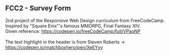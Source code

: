 ## FCC2 - Survey Form
2nd project of the Responsive Web Design curriculum from FreeCodeCamp.
Inspired by "Square Enix"'s famous MMORPG, Final Fantasy XIV.</br>
Given reference: https://codepen.io/freeCodeCamp/full/VPaoNP </br></br>
The text highlight in the header is from Steven Roberts → https://codepen.io/matchboxhero/pen/XeEYyy